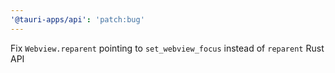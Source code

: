```yaml
---
'@tauri-apps/api': 'patch:bug'
---
```


Fix `Webview.reparent` pointing to `set_webview_focus` instead of `reparent` Rust API
